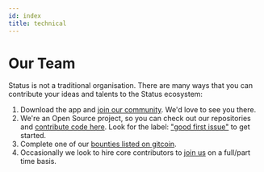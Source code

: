 ```yaml
---
id: index
title: technical
---
```


# Our Team 

Status is not a traditional organisation. There are many ways that you can contribute your ideas and talents to the Status ecosystem:
1. Download the app and [join our community](/get-involved/community-groups/). We'd love to see you there. 
2. We're an Open Source project, so you can check out our repositories and [contribute code here](https://github.com/status-im). Look for the label: ["good first issue"](https://github.com/status-im/status-react/labels/good%20first%20issue) to get started. 
3. Complete one of our [bounties listed on gitcoin](https://gitcoin.co/explorer?network=mainnet&idx_status=open&keywords=status.im&order_by=-web3_created).
4. Occasionally we look to hire core contributors to [join us](open_positions.html) on a full/part time basis. 
